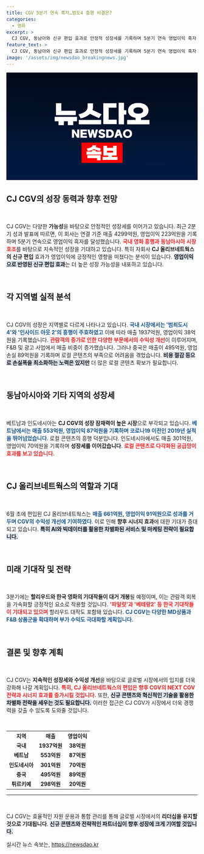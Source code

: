 ```yaml
---
title: CGV 5분기 연속 흑자…범도4 흥행 비결은?
categories:
  - 영화
excerpt: >
  CJ CGV, 동남아와 신규 편입 효과로 안정적 성장세를 기록하며 5분기 연속 영업이익 흑자 달성. 기대작의 흥행과 콘텐츠 다양화로 향후 더 큰 성과가 예상된다. 클릭하면 더 많은 정보가 기다립니다!
feature_text: >
  CJ CGV, 동남아와 신규 편입 효과로 안정적 성장세를 기록하며 5분기 연속 영업이익 흑자 달성. 기대작의 흥행과 콘텐츠 다양화로 향후 더 큰 성과가 예상된다. 클릭하면 더 많은 정보가 기다립니다!
image: '/assets/img/newsdao_breakingnews.jpg'
---
```


<p><img src="/assets/img/newsdao_breakingnews.jpg" alt="pcversion 속보" /></p>

<h2 data-ke-size="size26">CJ CGV의 성장 동력과 향후 전망</h2>

<p data-ke-size="size16">&nbsp;</p>

<p>CJ CGV는 다양한 <strong>가능성</strong>을 바탕으로 안정적인 성장세를 이어가고 있습니다. 최근 2분기 성과 발표에 따르면, 이 회사는 연결 기준 매출 4299억원, 영업이익 223억원을 기록하며 5분기 연속으로 영업이익 흑자를 달성했습니다. <b><span style="color: #ee2323;">국내 영화 흥행과 동남아시아 시장 호조</span></b>를 바탕으로 지속적인 성장을 기대하고 있습니다. 특히 자회사 <strong>CJ 올리브네트웍스의 신규 편입</strong> 효과가 영업이익에 긍정적인 영향을 미쳤다는 분석이 있습니다. <b><span style="background-color: #21538527;">영업이익으로 반영된 신규 편입 효과</span></b>는 더 높은 성장 가능성을 내포하고 있습니다. </p>

<p data-ke-size="size16">&nbsp;</p>

<h2 data-ke-size="size26">각 지역별 실적 분석</h2>

<p data-ke-size="size16">&nbsp;</p>

<p>CJ CGV의 성장은 지역별로 다르게 나타나고 있습니다. <b><span style="color: #1a5490;">국내 시장에서는 '범죄도시4'와 '인사이드 아웃 2'의 흥행이 주효하였고</span></b> 이에 따라 매출 1937억원, 영업이익 38억원을 기록했습니다. <b><span style="color: #ee2323;">관람객의 증가로 인한 다양한 부문에서의 수익성 개선</span></b>이 이루어지며, F&amp;B 및 광고 사업에서 매출 비중이 증가했습니다. 그러나 중국은 매출이 495억원, 영업손실 89억원을 기록하며 로컬 콘텐츠의 부족으로 어려움을 겪었습니다. <b><span style="background-color: #21538527;">비용 절감 등으로 손실폭을 최소화하는 노력은 있지만</span></b> 더 많은 로컬 콘텐츠 확보가 필요합니다. </p>

<p data-ke-size="size16">&nbsp;</p>

<h2 data-ke-size="size26">동남아시아와 기타 지역의 성장세</h2>

<p data-ke-size="size16">&nbsp;</p>

<p>베트남과 인도네시아는 <strong>CJ CGV의 성장 잠재력이 높은 시장</strong>으로 부각되고 있습니다. <b><span style="color: #1a5490;">베트남에서는 매출 553억원, 영업이익 87억원을 기록하며 코로나19 이전인 2019년 실적을 뛰어넘었습니다</span></b>. 로컬 콘텐츠의 흥행 덕분입니다. 인도네시아에서도 매출 301억원, 영업이익 70억원을 기록하며 <strong>성장세를 이어갔습니다</strong>. <b><span style="color: #ee2323;">로컬 콘텐츠로 다각화된 공급망이 효과를 보고 있습니다.</span></b> </p>

<p data-ke-size="size16">&nbsp;</p>

<h2 data-ke-size="size26">CJ 올리브네트웍스의 역할과 기대</h2>

<p data-ke-size="size16">&nbsp;</p>

<p>6월 초에 편입된 CJ 올리브네트웍스는 <b><span style="color: #1a5490;">매출 661억원, 영업이익 91억원으로 성과를 거두며 CGV의 수익성 개선에 기여하였다</span></b>. 이로 인해 <strong>향후 시너지 효과</strong>에 대한 기대가 증대되고 있습니다. <b><span style="background-color: #21538527;">특히 AI와 빅데이터를 활용한 차별화된 서비스 및 마케팅 전략이 필요합니다.</span></b> </p>

<p data-ke-size="size16">&nbsp;</p>

<h2 data-ke-size="size26">미래 기대작 및 전략</h2>

<p data-ke-size="size16">&nbsp;</p>

<p>3분기에는 <strong>할리우드와 한국 영화의 기대작들이 대거 개봉</strong>될 예정이며, 이는 관람객 회복을 가속화할 긍정적인 요소로 작용할 것입니다. <b><span style="color: #ee2323;">'파일럿'과 '베테랑2' 등 한국 기대작들이 기대되고 있으며</span></b> 할리우드 대작도 포함돼 있습니다. <b><span style="color: #1a5490;">CJ CGV는 다양한 MD상품과 F&amp;B 상품군을 확대하며 부가 수익도 극대화할 계획입니다.</span></b></p>

<p data-ke-size="size16">&nbsp;</p>

<h2 data-ke-size="size26">결론 및 향후 계획</h2>

<p data-ke-size="size16">&nbsp;</p>

<p>CJ CGV는 <strong>지속적인 성장세와 수익성 개선</strong>을 바탕으로 글로벌 시장에서의 입지를 더욱 강화해 나갈 계획입니다. <b><span style="color: #ee2323;">특히, CJ 올리브네트웍스의 편입은 향후 CGV의 <strong>NEXT CGV</strong> 전략과 시너지 효과를 증가시킬 것입니다.</span></b> 또한, <b><span style="background-color: #21538527;">신규 콘텐츠와 혁신적인 기술을 활용한 차별화 전략을 세우는 것도 필요합니다.</span></b> 이러한 접근은 CJ CGV가 시장에서 더욱 경쟁력을 갖출 수 있도록 도와줄 것입니다. </p>

<p data-ke-size="size16">&nbsp;</p> 

<table>
    <tr>
        <td style="text-align: center; height: 17px;"><b>지역</b></td>
        <td style="text-align: center; height: 17px;"><b>매출</b></td>
        <td style="text-align: center; height: 17px;"><b>영업이익</b></td>
    </tr>
    <tr>
        <td style="text-align: center; height: 17px;"><b>국내</b></td>
        <td style="text-align: center; height: 17px;"><b>1937억원</b></td>
        <td style="text-align: center; height: 17px;"><b>38억원</b></td>
    </tr>
    <tr>
        <td style="text-align: center; height: 17px;"><b>베트남</b></td>
        <td style="text-align: center; height: 17px;"><b>553억원</b></td>
        <td style="text-align: center; height: 17px;"><b>87억원</b></td>
    </tr>
    <tr>
        <td style="text-align: center; height: 17px;"><b>인도네시아</b></td>
        <td style="text-align: center; height: 17px;"><b>301억원</b></td>
        <td style="text-align: center; height: 17px;"><b>70억원</b></td>
    </tr>
    <tr>
        <td style="text-align: center; height: 17px;"><b>중국</b></td>
        <td style="text-align: center; height: 17px;"><b>495억원</b></td>
        <td style="text-align: center; height: 17px;"><b>89억원</b></td>
    </tr>
    <tr>
        <td style="text-align: center; height: 17px;"><b>튀르키예</b></td>
        <td style="text-align: center; height: 17px;"><b>298억원</b></td>
        <td style="text-align: center; height: 17px;"><b>20억원</b></td>
    </tr>
</table>

<hr> 

<p data-ke-size="size16">&nbsp;</p> 

<p>CJ CGV는 효율적인 자원 운용과 통합 관리를 통해 글로벌 시장에서의 <strong>리더십을 유지할 것으로 기대됩니다</strong>. <b><span style="background-color: #21538527;">신규 콘텐츠와 전략적인 파트너십이 향후 성장에 크게 기여할 것입니다.</span></b></p>
실시간 뉴스 속보는, <a href="https://newsdao.kr" rel="dofollow">https://newsdao.kr</a>


